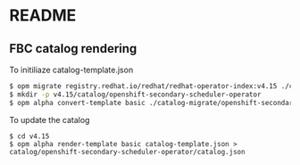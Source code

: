 # README

## FBC catalog rendering

To initiliaze catalog-template.json

```sh
$ opm migrate registry.redhat.io/redhat/redhat-operator-index:v4.15 ./catalog-migrate
$ mkdir -p v4.15/catalog/openshift-secondary-scheduler-operator
$ opm alpha convert-template basic ./catalog-migrate/openshift-secondary-scheduler-operator/catalog.json > v4.15/catalog-template.json
```

To update the catalog

```
$ cd v4.15
$ opm alpha render-template basic catalog-template.json > catalog/openshift-secondary-scheduler-operator/catalog.json
```
